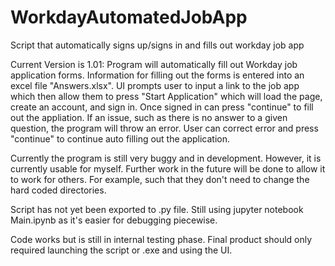 # WorkdayAutomatedJobApp
Script that automatically signs up/signs in and fills out workday job app

Current Version is 1.01:
Program will automatically fill out Workday job application forms. Information for filling out the forms is entered into an excel file "Answers.xlsx". UI prompts user to input a link to the job app which then allow them to press "Start Application" which will load the page, create an account, and sign in. Once signed in can press "continue" to fill out the appliation. If an issue, such as there is no answer to a given question, the program will throw an error. User can correct error and press "continue" to continue auto filling out the application.

Currently the program is still very buggy and in development. However, it is currently usable for myself. Further work in the future will be done to allow it to work for others. For example, such that they don't need to change the hard coded directories.

Script has not yet been exported to .py file. Still using jupyter notebook Main.ipynb as it's easier for debugging piecewise.

Code works but is still in internal testing phase. Final product should only required launching the script or .exe and using the UI.
